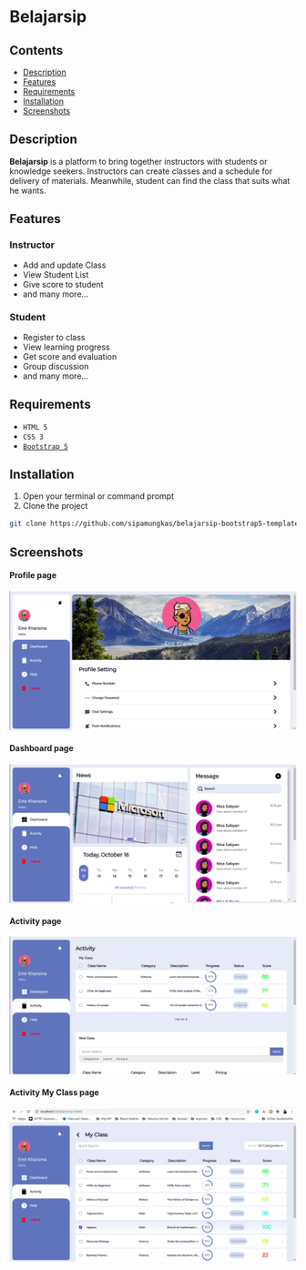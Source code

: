 # Belajarsip

## Contents

- [Description](#description)
- [Features](#features)
- [Requirements](#requirements)
- [Installation](#installation)
- [Screenshots](#screenshots)

## Description

**Belajarsip** is a platform to bring together instructors with students or knowledge seekers. Instructors can create classes and a schedule for delivery of materials. Meanwhile, student can find the class that suits what he wants.

## Features

### Instructor

- Add and update Class
- View Student List
- Give score to student
- and many more...

### Student

- Register to class
- View learning progress
- Get score and evaluation
- Group discussion
- and many more...

## Requirements

- `HTML 5`
- `CSS 3`
- [`Bootstrap 5`](https://getbootstrap.com/docs/5.0/getting-started/introduction/)

## Installation

1. Open your terminal or command prompt
2. Clone the project

```bash
git clone https://github.com/sipamungkas/belajarsip-bootstrap5-template.git
```

## Screenshots

#### Profile page

![Profile Page](docs/images/profile.png)

#### Dashboard page

![Profile Page](docs/images/dashboard-1.png)

#### Activity page

![Profile Page](docs/images/activity-1.png)

#### Activity My Class page

![Profile Page](docs/images/activity-my-class.png)
